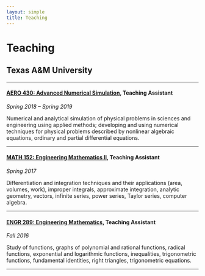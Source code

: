 ```yaml
---
layout: simple
title: Teaching
---
```


# Teaching

## Texas A&M University
___
#### [AERO 430: Advanced Numerical Simulation](https://catalog.tamu.edu/undergraduate/course-descriptions/aero/), Teaching Assistant
_Spring 2018 – Spring 2019_

Numerical and analytical simulation of physical problems in sciences and engineering using applied methods; developing and using numerical techniques for physical problems described by nonlinear algebraic equations, ordinary and partial differential equations.

___

#### [MATH 152: Engineering Mathematics II](https://catalog.tamu.edu/undergraduate/course-descriptions/math/), Teaching Assistant
_Spring 2017_

Differentiation and integration techniques and their applications (area, volumes, work), improper integrals, approximate integration, analytic geometry, vectors, infinite series, power series, Taylor series, computer algebra.

___

#### [ENGR 289: Engineering Mathematics](https://catalog.tamu.edu/undergraduate/course-descriptions/engr/), Teaching Assistant
_Fall 2016_

Study of functions, graphs of polynomial and rational functions, radical functions, exponential and logarithmic functions, inequalities, trigonometric functions, fundamental identities, right triangles, trigonometric equations.

___